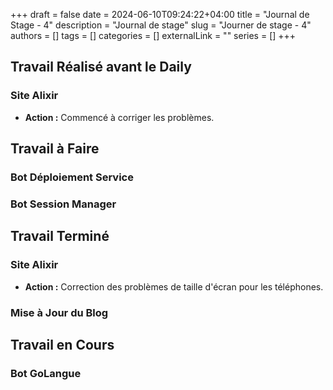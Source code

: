 +++ 
draft = false
date = 2024-06-10T09:24:22+04:00
title = "Journal de Stage - 4"
description = "Journal de stage"
slug = "Journer de stage - 4"
authors = []
tags = []
categories = []
externalLink = ""
series = []
+++

## Travail Réalisé avant le Daily

### Site Alixir
- **Action :** Commencé à corriger les problèmes.

## Travail à Faire

### Bot Déploiement Service

### Bot Session Manager

## Travail Terminé

### Site Alixir
- **Action :** Correction des problèmes de taille d'écran pour les téléphones.

### Mise à Jour du Blog

## Travail en Cours

### Bot GoLangue